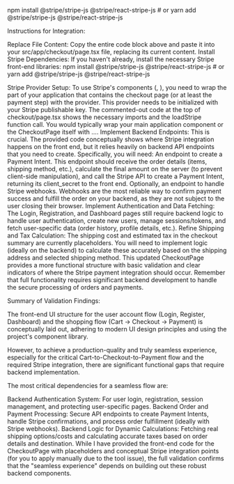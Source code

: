 npm install @stripe/stripe-js @stripe/react-stripe-js
    # or
    yarn add @stripe/stripe-js @stripe/react-stripe-js

Instructions for Integration:

Replace File Content: Copy the entire code block above and paste it into your src/app/checkout/page.tsx file, replacing its current content.
Install Stripe Dependencies: If you haven't already, install the necessary Stripe front-end libraries:
npm install @stripe/stripe-js @stripe/react-stripe-js
    # or
    yarn add @stripe/stripe-js @stripe/react-stripe-js



Stripe Provider Setup: To use Stripe's components (<Elements>, <PaymentElement>), you need to wrap the part of your application that contains the checkout page (or at least the payment step) with the <Elements> provider. This provider needs to be initialized with your Stripe publishable key. The commented-out code at the top of checkout/page.tsx shows the necessary imports and the loadStripe function call. You would typically wrap your main application component or the CheckoutPage itself with <Elements stripe={stripePromise}>...</Elements>.
Implement Backend Endpoints: This is crucial. The provided code conceptually shows where Stripe integration happens on the front end, but it relies heavily on backend API endpoints that you need to create. Specifically, you will need:
An endpoint to create a Payment Intent. This endpoint should receive the order details (items, shipping method, etc.), calculate the final amount on the server (to prevent client-side manipulation), and call the Stripe API to create a Payment Intent, returning its client_secret to the front end.
Optionally, an endpoint to handle Stripe webhooks. Webhooks are the most reliable way to confirm payment success and fulfill the order on your backend, as they are not subject to the user closing their browser.
Implement Authentication and Data Fetching: The Login, Registration, and Dashboard pages still require backend logic to handle user authentication, create new users, manage sessions/tokens, and fetch user-specific data (order history, profile details, etc.).
Refine Shipping and Tax Calculation: The shipping cost and estimated tax in the checkout summary are currently placeholders. You will need to implement logic (ideally on the backend) to calculate these accurately based on the shipping address and selected shipping method.
This updated CheckoutPage provides a more functional structure with basic validation and clear indicators of where the Stripe payment integration should occur. Remember that full functionality requires significant backend development to handle the secure processing of orders and payments.

Summary of Validation Findings:

The front-end UI structure for the user account flow (Login, Register, Dashboard) and the shopping flow (Cart -> Checkout -> Payment) is conceptually laid out, adhering to modern UI design principles and using the project's component library.

However, to achieve a production-quality and truly seamless experience, especially for the critical Cart-to-Checkout-to-Payment flow and the required Stripe integration, there are significant functional gaps that require backend implementation.

The most critical dependencies for a seamless flow are:

Backend Authentication System: For user login, registration, session management, and protecting user-specific pages.
Backend Order and Payment Processing: Secure API endpoints to create Payment Intents, handle Stripe confirmations, and process order fulfillment (ideally with Stripe webhooks).
Backend Logic for Dynamic Calculations: Fetching real shipping options/costs and calculating accurate taxes based on order details and destination.
While I have provided the front-end code for the CheckoutPage with placeholders and conceptual Stripe integration points (for you to apply manually due to the tool issue), the full validation confirms that the "seamless experience" depends on building out these robust backend components.